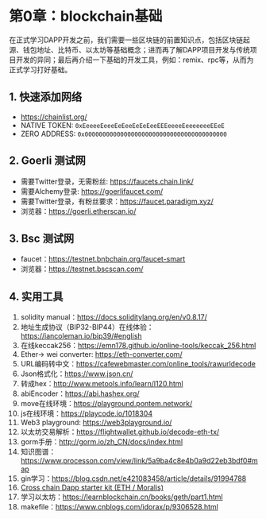 # 第0章：blockchain基础

在正式学习DAPP开发之前，我们需要一些区块链的前置知识点，包括区块链起源、钱包地址、比特币、以太坊等基础概念；进而再了解DAPP项目开发与传统项目开发的异同；最后再介绍一下基础的开发工具，例如：remix、rpc等，从而为正式学习打好基础。



## 1. 快速添加网络

- https://chainlist.org/
- NATIVE TOKEN:   `0xEeeeeEeeeEeEeeEeEeEeeEEEeeeeEeeeeeeeEEeE`
- ZERO ADDRESS: `0x0000000000000000000000000000000000000000`



## 2. Goerli 测试网

- 需要Twitter登录，无需粉丝: https://faucets.chain.link/
- 需要Alchemy登录: https://goerlifaucet.com/
- 需要Twitter登录，有粉丝要求：https://faucet.paradigm.xyz/
- 浏览器：https://goerli.etherscan.io/



## 3. Bsc 测试网

- faucet：https://testnet.bnbchain.org/faucet-smart
- 浏览器：https://testnet.bscscan.com/



## 4. 实用工具

1. solidity manual：https://docs.soliditylang.org/en/v0.8.17/
2. 地址生成协议（BIP32-BIP44）在线体验：https://iancoleman.io/bip39/#english
3. 在线keccak256：https://emn178.github.io/online-tools/keccak_256.html
4. Ether-> wei converter: https://eth-converter.com/
5. URL编码转中文：https://cafewebmaster.com/online_tools/rawurldecode
6. Json格式化：https://www.json.cn/
7. 转成hex：http://www.metools.info/learn/l120.html
8. abiEncoder：https://abi.hashex.org/
9. move在线环境：https://playground.pontem.network/
10. js在线环境：https://playcode.io/1018304
11. Web3 playground: https://web3playground.io/
12. 以太坊交易解析：https://flightwallet.github.io/decode-eth-tx/
13. gorm手册：http://gorm.io/zh_CN/docs/index.html
14. 知识图谱：https://www.processon.com/view/link/5a9ba4c8e4b0a9d22eb3bdf0#map
15. gin学习：https://blog.csdn.net/e421083458/article/details/91994788
16. [Cross chain Dapp starter kit (ETH / Moralis)](https://reactjsexample.com/cross-chain-dapp-starter-kit-eth-moralis/)
17. 学习以太坊：https://learnblockchain.cn/books/geth/part1.html
18. makefile：https://www.cnblogs.com/idorax/p/9306528.html
